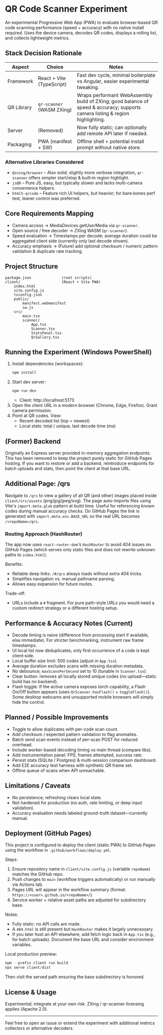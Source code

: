 # QR Code Scanner Experiment

An experimental Progressive Web App (PWA) to evaluate browser‑based QR code scanning performance (speed + accuracy) with no native install required. Uses the device camera, decodes QR codes, displays a rolling list, and collects lightweight metrics.

## Stack Decision Rationale
| Aspect | Choice | Notes |
| ------ | ------ | ----- |
| Framework | React + Vite (TypeScript) | Fast dev cycle, minimal boilerplate vs Angular, easier experimental tweaking. |
| QR Library | `qr-scanner` (WASM ZXing) | Wraps performant WebAssembly build of ZXing; good balance of speed & accuracy; supports camera listing & region highlighting. |
| Server | (Removed) | Now fully static; can optionally add remote API later if needed. |
| Packaging | PWA (manifest + SW) | Offline shell + potential install prompt without native store. |

### Alternative Libraries Considered
- `@zxing/browser` – Also solid; slightly more verbose integration, `qr-scanner` offers simpler start/stop & built‑in region highlight.
- `jsQR` – Pure JS, easy, but typically slower and lacks multi-camera convenience helpers.
- `html5-qrcode` – Feature rich UI helpers, but heavier; for bare‑bones perf test, leaner control was preferred.

## Core Requirements Mapping
- Camera access → MediaDevices.getUserMedia via `qr-scanner`.
- Open source / free decoder → ZXing WASM (`qr-scanner`).
- Speed evaluation → Timestamps per decode; average duration could be aggregated client side (currently only last decode shown).
- Accuracy emphasis → (Future) add optional checksum / numeric pattern validation & duplicate rate tracking.

## Project Structure
```
package.json              (root scripts)
client/                   (React + Vite PWA)
	index.html
	vite.config.js
	tsconfig.json
	public/
		manifest.webmanifest
		sw.js
	src/
		main.tsx
		scanner/
			App.tsx
			Scanner.tsx
			StatsPanel.tsx
			QrGallery.tsx
```

## Running the Experiment (Windows PowerShell)
1. Install dependencies (workspaces):
	 ```powershell
	 npm install
	 ```
2. Start dev server:
	 ```powershell
	 npm run dev
	 ```
	 - Client: http://localhost:5173
3. Open the client URL in a modern browser (Chrome, Edge, Firefox). Grant camera permission.
4. Point at QR codes. View:
	 - Recent decoded list (top = newest)
	 - Local stats: total / unique, last decode time (ms)

## (Former) Backend
Originally an Express server provided in-memory aggregation endpoints. This has been removed to keep the project purely static for GitHub Pages hosting. If you want to restore or add a backend, reintroduce endpoints for batch uploads and stats, then point the client at that base URL.

## Additional Page: /qrs
Navigate to `/qrs` to view a gallery of all QR (and other) images placed inside `client/src/assets` (png/jpg/jpeg/svg). The page auto-imports files using Vite's `import.meta.glob` pattern at build time. Useful for referencing known codes during manual accuracy checks.
On GitHub Pages the link is generated with `import.meta.env.BASE_URL` so the real URL becomes `/<repoName>/qrs`.

### Routing Approach (HashRouter)
The app now uses `react-router-dom`'s `HashRouter` to avoid 404 issues on GitHub Pages (which serves only static files and does not rewrite unknown paths to `index.html`).

Benefits:
- Reliable deep links: `/#/qrs` always loads without extra 404 tricks.
- Simplifies navigation vs. manual pathname parsing.
- Allows easy expansion for future routes.

Trade-off:
- URLs include a `#` fragment. For pure path-style URLs you would need a custom redirect strategy or a different hosting setup.

## Performance & Accuracy Notes (Current)
- Decode timing is naive (difference from processing start if available, else immediate). For stricter benchmarking, instrument raw frame timestamps.
- UI local list now deduplicates; only first occurrence of a code is kept client‑side.
- Local buffer size limit: 500 codes (adjust in `App.tsx`).
- Average duration excludes scans with missing duration metadata.
- No debounce; `maxScansPerSecond` set to 10 (tunable in `Scanner.tsx`).
- Clear button: removes all locally stored unique codes (no upload—static build has no backend).
- Flash toggle: If the active camera exposes torch capability, a Flash On/Off button appears (uses `QrScanner.hasFlash()` + `toggleFlash()`). Some desktop webcams and unsupported mobile browsers will simply hide the control.

## Planned / Possible Improvements
- Toggle to allow duplicates with per-code scan count.
- Add checksum / expected pattern validation to flag anomalies.
- Batch send scan events instead of per-scan POST for reduced overhead.
- Include worker-based decoding timing vs main thread (compare libs).
- Add instrumentation panel: FPS, frames attempted, success rate.
- Persist stats (SQLite / Postgres) & multi-session comparison dashboard.
- Add E2E accuracy test harness with synthetic QR frame set.
- Offline queue of scans when API unreachable.

## Limitations / Caveats
- No persistence; refreshing clears local state.
- Not hardened for production (no auth, rate limiting, or deep input validation).
- Accuracy evaluation needs labeled ground-truth dataset—currently manual.

## Deployment (GitHub Pages)
This project is configured to deploy the client (static PWA) to GitHub Pages using the workflow in `.github/workflows/deploy.yml`.

Steps:
1. Ensure repository name in `client/vite.config.js` (variable `repoName`) matches the GitHub repo.
2. Push changes to `main` (workflow triggers automatically) or run manually via Actions tab.
3. Pages URL will appear in the workflow summary (format: `https://<user>.github.io/<repoName>/`).
4. Service worker + relative asset paths are adjusted for subdirectory base.

Notes:
- Fully static: no API calls are made.
- A `404.html` is still present but `HashRouter` makes it largely unnecessary.
- If you later host an API elsewhere, add fetch logic back in `App.tsx` (e.g., for batch uploads). Document the base URL and consider environment variables.

Local production preview:
```powershell
npm --prefix client run build
npx serve client/dist
```
Then visit the served path ensuring the base subdirectory is honored.

## License & Usage
Experimental; integrate at your own risk. ZXing / qr-scanner licensing applies (Apache 2.0).

---
Feel free to open an issue or extend the experiment with additional metrics collectors or alternative decoders.
